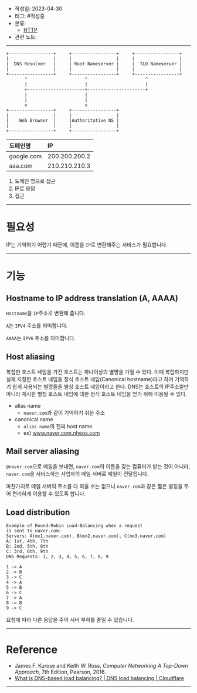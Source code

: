 - 작성일: 2023-04-30
- 태그: #작성중 
- 분류:
	- [HTTP](HTTP.md)
- 관련 노트:
---

```
+-----------------+     +-----------------+     +-----------------+
|                 |     |                 |     |                 |
|  DNS Resolver   |     | Root Nameserver |     |  TLD Nameserver |
|                 |     |                 |     |                 |
+-----------------+     +-----------------+     +-----------------+
       ^                      ^                      ^
       |                      |                      |
       +----------------------+----------------------+
       |                      |
       |                      |
       v                      v
+-----------------+     +-----------------+
|                 |     |                 |
|    Web Browser  |     |Authoritative NS |
|                 |     |                 |
+-----------------+     +-----------------+
```

| 도메인명       | IP            |
|:-----------|:--------------|
| google.com | 200.200.200.2 |
| aaa.com    | 210.210.210.3 |  

1. 도메인 명으로 접근
2. IP로 응답
3. 접근

---
# 필요성

IP는 기억하기 어렵기 때문에, 이름을 `IP`로 변환해주는 서비스가 필요합니다.

---

# 기능

## Hostname to IP address translation (A, AAAA)

`Hostname`을 `IP`주소로 변환해 줍니다.

`A`는 `IPV4` 주소를 의미합니다.

`AAAA`는 `IPV6` 주소를 의미합니다.

## Host aliasing

복잡한 호스트 네임을 가진 호스트는 하나이상의 별명을 가질 수 있다. 이때 복잡하지만 실제 지정한 호스트 네임을 정식 호스트 네임(Canonical hostname)라고 하며 기억하기 쉽게 사용되는 별명들을 별칭 호스트 네임이라고 한다. DNS는 호스트의 IP주소뿐만 아니라 제시한 별칭 호스트 네임에 대한 정식 호스트 네임을 얻기 위해 이용될 수 있다.

- alias name
	- `naver.com`과 같이 기억하기 쉬운 주소
- canonical name
	- `alias name`의 진짜 host name
	- ex) www.naver.com.nheos.com
 

## Mail server aliasing

`@naver.com`으로 메일을 보내면, `naver.com`의 이름을 갖는 컴퓨터가 받는 것이 아니라, `naver.com`을 서비스하는 사업자의 메일 서버로 메일이 전달됩니다.

마찬가지로 메일 서버의 주소를 다 외울 수는 없으니 `naver.com`과 같은 짧은 별칭을 두어 편리하게 이용할 수 있도록 합니다.


## Load distribution

```
Example of Round-Robin Load-Balancing when a request
is sent to naver.com:
Servers: A(mx1.naver.com), B(mx2.naver.com), C(mx3.naver.com)
A: 1st, 4th, 7th
B: 2nd, 5th, 8th
C: 3rd, 6th, 9th
DNS Requests: 1, 2, 3, 4, 5, 6, 7, 8, 9

1 -> A
2 -> B
3 -> C
4 -> A
5 -> B
6 -> C
7 -> A
8 -> B
9 -> C
```

요청에 따라 다른 응답을 주어 서버 부하를 줄일 수 있습니다.

---
# Reference

- James F. Kurose and Keith W. Ross, _Computer Networking A Top-Down Approach_, 7th Edition, Pearson, 2016.
- [What is DNS-based load balancing? | DNS load balancing | Cloudflare](https://www.cloudflare.com/learning/performance/what-is-dns-load-balancing/)

---